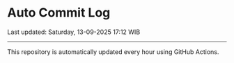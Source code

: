 # Auto Commit Log

Last updated: Saturday, 13-09-2025 17:12 WIB

---

This repository is automatically updated every hour using GitHub Actions.
